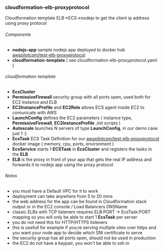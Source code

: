 ### cloudformation-elb-proxyprotocol
Cloudformation template ELB->ECS->nodejs to get the client ip address using proxy protocol 

###### Components
- **nodejs-app** sample nodejs app deployed to docker hub [awspilotcom/test-elb-proxyprotocol](https://hub.docker.com/r/awspilotcom/test-elb-proxyprotocol/)
- **cloudformation-template** ( see cloudformation-elb-proxyprotocol.yaml )



###### cloudformation-template 
- **EcsCluster** 
- **PermissiveFirewall** security group with all ports open, used both for EC2 instance and ELB
- **EC2InstanceProfile** and **EC2Role** allows ECS agent inside EC2 to comunicate with AWS 
- **LaunchConfig** defines the EC2 parameters ( instance type, **PermissiveFirewall**, **EC2InstanceProfile** ,init scripts )
- **Autoscale** launches N servers of type **LaunchConfig**, in our demo case just 1 :)
- **EcsTask** ECS Task Definition for our [awspilotcom/test-elb-proxyprotocol](https://hub.docker.com/r/awspilotcom/test-elb-proxyprotocol/) docker image ( memory, cpu, ports, environment ) 
- **EcsService** starts 1 **ECSTask** in **EcsCluster** and registers the tasks in the **ELB**
- **ELB** is the proxy in front of your app that gets the real IP address and forwards it to nodejs app using the proxy protocol


###### Notes
- you must have a Default VPC for it to work
- deployment can take anywhere from 5 to 20 mins
- the web address for the app can be found in Cloudformation stack output or in the EC2 console / Load Balancers DNSName 
- classic ELBs with TCP listeners requires ELB:PORT -> EcsTask:PORT mapping so you will only be able to start 1 **EcsTask** per server 
- you do not need this for HTTP/HTTPS listeners 
- this is usefull for example if you;re serving multiple sites over https and you want your node app to decide which SNI certificate to serve 
- the security group has all ports open, should not be used in production
- the EC2 do not have a kaypair, you won't be able to ssh in
